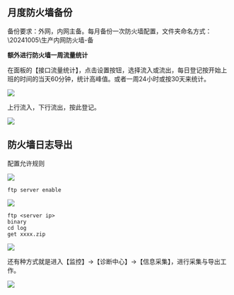 ## 月度防火墙备份

备份要求：外网，内网主备。每月备份一次防火墙配置，文件夹命名方式： \20241005\生产内网防火墙-备

**额外进行防火墙一周流量统计**

在面板的【接口流量统计】，点击设置按钮，选择流入或流出，每日登记按开始上班的时间的当天60分钟，统计高峰值。或者一周24小时或按30天来统计。


![ ](https://cdn.sa.net/2024/10/21/Er5Ma96mSxd2snF.png)

上行流入，下行流出，按此登记。

![ ](https://cdn.sa.net/2024/10/11/HmyXQ6FxwApg3Bq.png)

## 防火墙日志导出


配置允许规则

![ ](https://cdn.sa.net/2024/11/19/IDFsEhW83aLfewV.png)

```
ftp server enable
```

![ ](https://cdn.sa.net/2024/11/20/ylpGe2hEbvLTkQ4.png)


```
ftp <server ip>
binary
cd log
get xxxx.zip
```

![ ](https://cdn.sa.net/2024/11/19/aFoCG8LfzWinkJb.png)


还有种方式就是进入【监控】->【诊断中心】->【信息采集】，进行采集与导出工作。

![ ](https://cdn.sa.net/2024/11/19/2k5TItFg1HZzURi.png)


